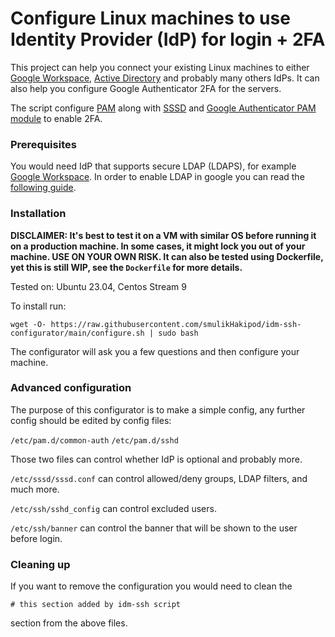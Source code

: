 # Configure Linux machines to use Identity Provider (IdP) for login + 2FA

This project can help you connect your existing Linux machines to either
[Google Workspace](https://workspace.google.com/), [Active Directory](https://en.wikipedia.org/wiki/Active_Directory) 
and probably many others IdPs. It can also help you configure Google Authenticator 2FA for the servers.

The script configure [PAM](https://en.wikipedia.org/wiki/Pluggable_authentication_module) along with [SSSD](https://en.wikipedia.org/wiki/System_Security_Services_Daemon) and
[Google Authenticator PAM module](https://github.com/google/google-authenticator-libpam) to enable 2FA.


### Prerequisites

You would need IdP that supports secure LDAP (LDAPS), for example [Google Workspace](https://workspace.google.com/).
In order to enable LDAP in google you can read the [following guide](https://support.google.com/a/answer/9048434?hl=en).

### Installation

**DISCLAIMER: It's best to test it on a VM with similar OS before running it on a production machine.
In some cases, it might lock you out of your machine. USE ON YOUR OWN RISK.
It can also be tested using Dockerfile, yet this is still WIP, see the `Dockerfile` for more details.**

Tested on: Ubuntu 23.04, Centos Stream 9

To install run:

`wget -O- https://raw.githubusercontent.com/smulikHakipod/idm-ssh-configurator/main/configure.sh | sudo bash`

The configurator will ask you a few questions and then configure your machine.


### Advanced configuration

The purpose of this configurator is to make a simple config, any further config should be edited by config files:

`/etc/pam.d/common-auth`
`/etc/pam.d/sshd`

Those two files can control whether IdP is optional and probably more.

`/etc/sssd/sssd.conf` can control allowed/deny groups, LDAP filters, and much more.

`/etc/ssh/sshd_config` can control excluded users.

`/etc/ssh/banner` can control the banner that will be shown to the user before login.

### Cleaning up

If you want to remove the configuration you would need to clean the

`# this section added by idm-ssh script` 

section from the above files.